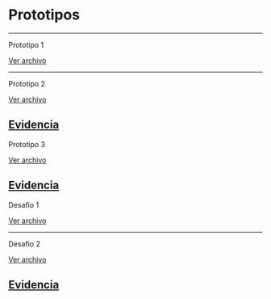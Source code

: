 # Prototipos
---
Prototipo 1

[Ver archivo](https://github.com/hopeosorio/Prototipos/blob/main/prototipo1.unitypackage)

---
Prototipo 2

[Ver archivo](https://github.com/hopeosorio/Prototipos/blob/main/prototipo%202.unitypackage)

[Evidencia](https://github.com/hopeosorio/Prototipos/blob/main/Prototipo2.pdf)
---
Prototipo 3

[Ver archivo](https://github.com/hopeosorio/Prototipos/blob/main/prototipo3.unitypackage)

[Evidencia](https://github.com/user-attachments/files/17347967/Prototipo3.pdf)
---
Desafio 1

[Ver archivo](https://github.com/hopeosorio/Prototipos/blob/main/Challenge1.unitypackage)

---
Desafio 2

[Ver archivo](https://github.com/hopeosorio/Prototipos/blob/main/Desafio%202.unitypackage)

[Evidencia](https://github.com/hopeosorio/Prototipos/blob/main/Prototipo%202.pdf)
-

